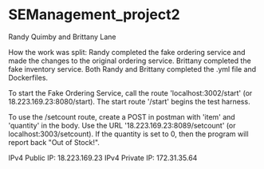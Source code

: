 # SEManagement_project2
Randy Quimby and Brittany Lane

How the work was split: 
Randy completed the fake ordering service and made the changes to the original ordering service.  Brittany completed the fake inventory service.  Both Randy and Brittany completed the .yml file and Dockerfiles.

To start the Fake Ordering Service, call the route 'localhost:3002/start' (or 18.223.169.23:8080/start).
The start route '/start' begins the test harness.

To use the /setcount route, create a POST in postman with 'item' and 'quantity' in the body.  Use the URL '18.223.169.23:8089/setcount' (or localhost:3003/setcount).  If the quantity is set to 0, then the program will report back "Out of Stock!".

IPv4 Public IP: 18.223.169.23 IPv4 Private IP: 172.31.35.64
